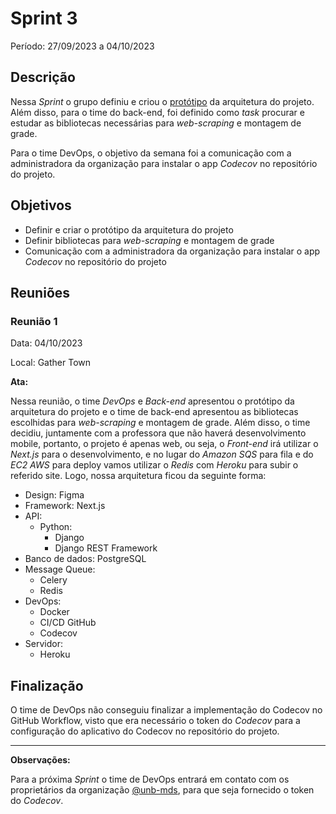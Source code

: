 # Sprint 3

Período: 27/09/2023 a 04/10/2023

## Descrição

Nessa _Sprint_ o grupo definiu e criou o [protótipo](https://www.figma.com/file/ZhAq8LRcclpWHYi4XnUySw/Sua-Grade-UnB---System-Design?type=whiteboard&node-id=0%3A1&t=cMpcdtmFllfPV9Xq-1) da arquitetura do projeto. Além disso, para o time do back-end, foi definido como _task_ procurar e estudar as bibliotecas necessárias para _web-scraping_ e montagem de grade.

Para o time DevOps, o objetivo da semana foi a comunicação com a administradora da organização para instalar o app _Codecov_ no repositório do projeto.

## Objetivos

- Definir e criar o protótipo da arquitetura do projeto
- Definir bibliotecas para _web-scraping_ e montagem de grade
- Comunicação com a administradora da organização para instalar o app _Codecov_ no repositório do projeto

## Reuniões

### Reunião 1

Data: 04/10/2023

Local: Gather Town

**Ata:**

Nessa reunião, o time _DevOps_ e _Back-end_ apresentou o protótipo da arquitetura do projeto e o time de back-end apresentou as bibliotecas escolhidas para _web-scraping_ e montagem de grade. Além disso, o time decidiu, juntamente com a professora que não haverá desenvolvimento mobile, portanto, o projeto é apenas web, ou seja, o _Front-end_ irá utilizar o _Next.js_ para o desenvolvimento, e no lugar do _Amazon SQS_ para fila e do _EC2 AWS_ para deploy vamos utilizar o _Redis_ com _Heroku_ para subir o referido site. Logo, nossa arquitetura ficou da seguinte forma:

- Design: Figma
- Framework: Next.js
- API:
    - Python:
        - Django
        - Django REST Framework
- Banco de dados: PostgreSQL
- Message Queue:
    - Celery
    - Redis
- DevOps:
    - Docker
    - CI/CD GitHub
    - Codecov
- Servidor:
    - Heroku

## Finalização

O time de DevOps não conseguiu finalizar a implementação do Codecov no GitHub Workflow, visto que era necessário o token do _Codecov_ para a configuração do aplicativo do Codecov no repositório do projeto.

---

**Observações:**

Para a próxima _Sprint_ o time de DevOps entrará em contato com os proprietários da organização [@unb-mds](https://github.com/unb-mds), para que seja fornecido o token do _Codecov_.
